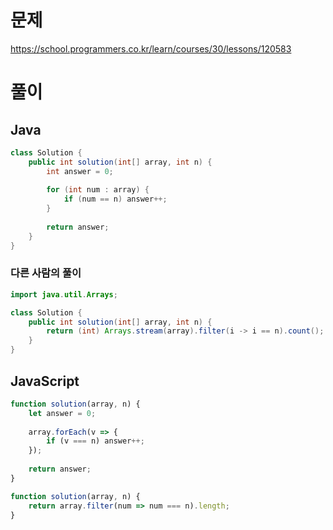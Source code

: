 # 문제
https://school.programmers.co.kr/learn/courses/30/lessons/120583

# 풀이
## Java
```java
class Solution {
    public int solution(int[] array, int n) {
        int answer = 0;
        
        for (int num : array) {
            if (num == n) answer++;
        }
        
        return answer;
    }
}
```

### 다른 사람의 풀이
```java
import java.util.Arrays;

class Solution {
    public int solution(int[] array, int n) {
        return (int) Arrays.stream(array).filter(i -> i == n).count();
    }
}
```

## JavaScript
```javascript
function solution(array, n) {
    let answer = 0;
    
    array.forEach(v => {
        if (v === n) answer++;
    });
    
    return answer;
}
```

```javascript
function solution(array, n) {
    return array.filter(num => num === n).length;
}
```
